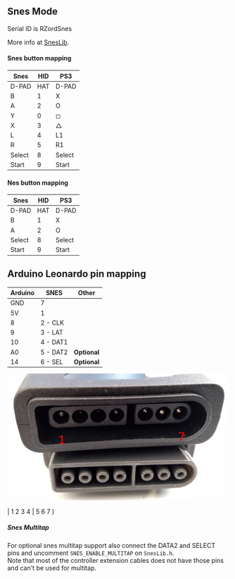 ## Snes Mode

Serial ID is RZordSnes

More info at [SnesLib](https://github.com/sonik-br/SnesLib).

#### Snes button mapping

| Snes   | HID | PS3     |
|--------|-----|---------|
| D-PAD  | HAT | D-PAD   |
| B      | 1   | X       |
| A      | 2   | O       |
| Y      | 0   | &#9723; |
| X      | 3   | &#9651; |
| L      | 4   | L1      |
| R      | 5   | R1      |
| Select | 8   | Select  |
| Start  | 9   | Start   |

#### Nes button mapping

| Snes   | HID | PS3     |
|--------|-----|---------|
| D-PAD  | HAT | D-PAD   |
| B      | 1   | X       |
| A      | 2   | O       |
| Select | 8   | Select  |
| Start  | 9   | Start   |

## Arduino Leonardo pin mapping

| Arduino     | SNES     | Other        |
|-------------|----------|--------------|
| GND         | 7        |              |
| 5V          | 1        |              |
| 8           | 2 - CLK  |              |
| 9           | 3 - LAT  |              |
| 10          | 4 - DAT1 |              |
| A0          | 5 - DAT2 | **Optional** |
| 14          | 6 - SEL  | **Optional** |

![pins on console (top) and on controller (bottom)](../docs/snes_pins01.jpg)

| 1 2 3 4 | 5 6 7 )

##### Snes Multitap

For optional snes multitap support also connect the DATA2 and SELECT pins and uncomment `SNES_ENABLE_MULTITAP` on `SnesLib.h`.<br/>
Note that most of the controller extension cables does not have those pins and can't be used for multitap.
